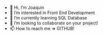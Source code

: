 - 👋 Hi, I’m Joaquin
- 👀 I’m interested in Front End Development
- 🌱 I’m currently learning SQL Database
- 💞️ I’m looking to collaborate on your project!
- 📫 How to reach me => GITHUB!

<!---
delvalj/delvalj is a ✨ special ✨ repository because its `README.md` (this file) appears on your GitHub profile.
You can click the Preview link to take a look at your changes.
--->
